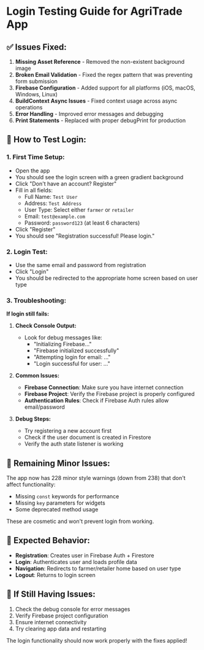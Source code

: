 # Login Testing Guide for AgriTrade App

## ✅ **Issues Fixed:**

1. **Missing Asset Reference** - Removed the non-existent background image
2. **Broken Email Validation** - Fixed the regex pattern that was preventing form submission
3. **Firebase Configuration** - Added support for all platforms (iOS, macOS, Windows, Linux)
4. **BuildContext Async Issues** - Fixed context usage across async operations
5. **Error Handling** - Improved error messages and debugging
6. **Print Statements** - Replaced with proper debugPrint for production

## 🧪 **How to Test Login:**

### 1. **First Time Setup:**
- Open the app
- You should see the login screen with a green gradient background
- Click "Don't have an account? Register"
- Fill in all fields:
  - Full Name: `Test User`
  - Address: `Test Address`
  - User Type: Select either `farmer` or `retailer`
  - Email: `test@example.com`
  - Password: `password123` (at least 6 characters)
- Click "Register"
- You should see "Registration successful! Please login."

### 2. **Login Test:**
- Use the same email and password from registration
- Click "Login"
- You should be redirected to the appropriate home screen based on user type

### 3. **Troubleshooting:**

**If login still fails:**

1. **Check Console Output:**
   - Look for debug messages like:
     - "Initializing Firebase..."
     - "Firebase initialized successfully"
     - "Attempting login for email: ..."
     - "Login successful for user: ..."

2. **Common Issues:**
   - **Firebase Connection**: Make sure you have internet connection
   - **Firebase Project**: Verify the Firebase project is properly configured
   - **Authentication Rules**: Check if Firebase Auth rules allow email/password

3. **Debug Steps:**
   - Try registering a new account first
   - Check if the user document is created in Firestore
   - Verify the auth state listener is working

## 🔧 **Remaining Minor Issues:**

The app now has 228 minor style warnings (down from 238) that don't affect functionality:
- Missing `const` keywords for performance
- Missing `key` parameters for widgets
- Some deprecated method usage

These are cosmetic and won't prevent login from working.

## 📱 **Expected Behavior:**

- **Registration**: Creates user in Firebase Auth + Firestore
- **Login**: Authenticates user and loads profile data
- **Navigation**: Redirects to farmer/retailer home based on user type
- **Logout**: Returns to login screen

## 🚨 **If Still Having Issues:**

1. Check the debug console for error messages
2. Verify Firebase project configuration
3. Ensure internet connectivity
4. Try clearing app data and restarting

The login functionality should now work properly with the fixes applied! 